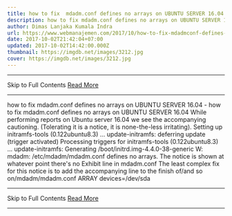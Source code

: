 ```yaml
---
title: how to fix  mdadm.conf defines no arrays on UBUNTU SERVER 16.04
description: how to fix mdadm.conf defines no arrays on UBUNTU SERVER 16.04
author: Dimas Lanjaka Kumala Indra
url: https://www.webmanajemen.com/2017/10/how-to-fix-mdadmconf-defines-no-arrays.html
date: 2017-10-02T21:42:04+07:00
updated: 2017-10-02T14:42:00.000Z
thumbnail: https://imgdb.net/images/3212.jpg
cover: https://imgdb.net/images/3212.jpg
---
```


<hr/> Skip to Full Contents <a href="https://www.webmanajemen.com/2017/10/how-to-fix-mdadmconf-defines-no-arrays.html" rel="follow" class="button" id="read-more">Read More</a> <hr/> how to fix  mdadm.conf defines no arrays on UBUNTU SERVER 16.04 - how to fix mdadm.conf defines no arrays on UBUNTU SERVER 16.04 While performing reports on Ubuntu server 16.04 we see the accompanying cautioning. (Tolerating it is a notice, it is none-the-less irritating).
Setting up initramfs-tools (0.122ubuntu8.3) ...
update-initramfs: deferring update (trigger activated)
Processing triggers for initramfs-tools (0.122ubuntu8.3) ...
update-initramfs: Generating /boot/initrd.img-4.4.0-38-generic
W: mdadm: /etc/mdadm/mdadm.conf defines no arrays.
The notice is shown at whatever point there's no Exhibit line in mdadm.conf
The least complex fix for this notice is to add the accompanying line to the finish of/and so on/mdadm/mdadm.conf 
ARRAY <ignore> devices=/dev/sda <hr/> Skip to Full Contents <a href="https://www.webmanajemen.com/2017/10/how-to-fix-mdadmconf-defines-no-arrays.html" rel="follow" class="button" id="read-more">Read More</a> <hr/>